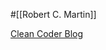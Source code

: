 #[[Robert C. Martin]]

[Clean Coder Blog](https://blog.cleancoder.com/uncle-bob/2015/11/18/TheProgrammersOath.html)